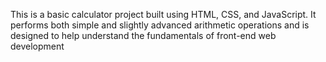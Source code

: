 This is a basic calculator project built using HTML, CSS, and JavaScript. It performs both simple and slightly advanced arithmetic operations and is designed to help understand the fundamentals of front-end web development
